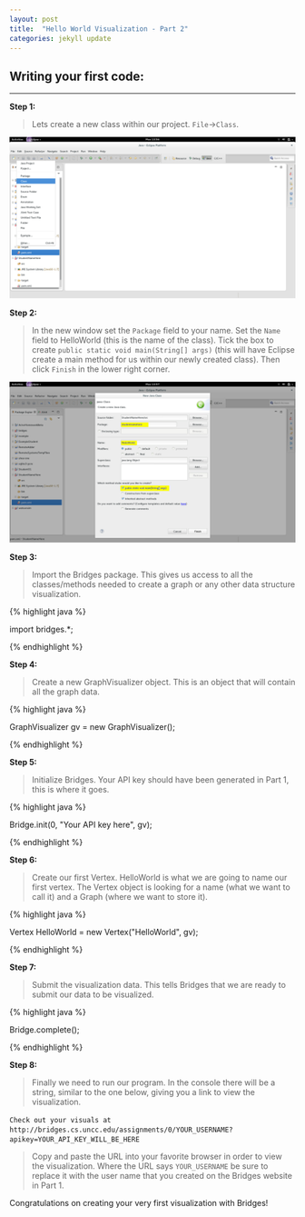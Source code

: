 ```yaml
---
layout: post
title:  "Hello World Visualization - Part 2"
categories: jekyll update
---
```


## Writing your first code:
-----

**Step 1:**

> Lets create a new class within our project. `File`->`Class`.

![drawing](/images/screenshot_6.png)

**Step 2:**

> In the new window set the `Package` field to your name. Set the `Name` field to HelloWorld (this is the name of the class). Tick the box to create `public static void main(String[] args)` (this will have Eclipse create a main method for us within our newly created class). Then click `Finish` in the lower right corner.

![drawing](/images/screenshot_7.png)

**Step 3:**

> Import the Bridges package. This gives us access to all the classes/methods needed to create a graph or any other data structure visualization.

{% highlight java  %}

import bridges.*;

{% endhighlight %}

**Step 4:**

> Create a new GraphVisualizer object. This is an object that will contain all the graph data.

{% highlight java  %}

GraphVisualizer gv = new GraphVisualizer();

{% endhighlight %}

**Step 5:**

> Initialize Bridges. Your API key should have been generated in Part 1, this is where it goes.

{% highlight java  %}

Bridge.init(0, "Your API key here", gv);

{% endhighlight %}

**Step 6:**

> Create our first Vertex. HelloWorld is what we are going to name our first vertex. The Vertex object is looking for a name (what we want to call it) and a Graph (where we want to store it).

{% highlight java  %}

Vertex HelloWorld = new Vertex("HelloWorld", gv);

{% endhighlight %}

**Step 7:**

> Submit the visualization data. This tells Bridges that we are ready to submit our data to be visualized.

{% highlight java  %}

Bridge.complete();

{% endhighlight %}

**Step 8:**

> Finally we need to run our program.
In the console there will be a string, similar to the one below, giving you a link to view the visualization.

`Check out your visuals at http://bridges.cs.uncc.edu/assignments/0/YOUR_USERNAME?apikey=YOUR_API_KEY_WILL_BE_HERE`

> Copy and paste the URL into your favorite browser in order to view the visualization. Where the URL says `YOUR_USERNAME` be sure to replace it with the user name that you created on the Bridges website in Part 1.

Congratulations on creating your very first visualization with Bridges!
